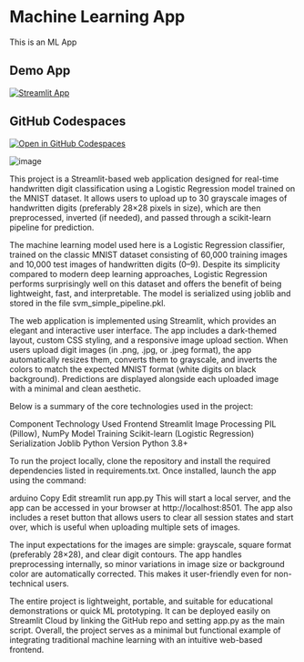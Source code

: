 # Machine Learning App

This is an ML App

## Demo App

[![Streamlit App](https://static.streamlit.io/badges/streamlit_badge_black_white.svg)](https://Streamlit-App.streamlit.app/)

## GitHub Codespaces

[![Open in GitHub Codespaces](https://github.com/codespaces/badge.svg)](https://codespaces.new/streamlit/app-starter-kit?quickstart=1)

![image](https://github.com/user-attachments/assets/992a95b1-8281-4017-aff8-8eedca6a7e7f)


This project is a Streamlit-based web application designed for real-time handwritten digit classification using a Logistic Regression model trained on the MNIST dataset. It allows users to upload up to 30 grayscale images of handwritten digits (preferably 28×28 pixels in size), which are then preprocessed, inverted (if needed), and passed through a scikit-learn pipeline for prediction.

The machine learning model used here is a Logistic Regression classifier, trained on the classic MNIST dataset consisting of 60,000 training images and 10,000 test images of handwritten digits (0–9). Despite its simplicity compared to modern deep learning approaches, Logistic Regression performs surprisingly well on this dataset and offers the benefit of being lightweight, fast, and interpretable. The model is serialized using joblib and stored in the file svm_simple_pipeline.pkl.

The web application is implemented using Streamlit, which provides an elegant and interactive user interface. The app includes a dark-themed layout, custom CSS styling, and a responsive image upload section. When users upload digit images (in .png, .jpg, or .jpeg format), the app automatically resizes them, converts them to grayscale, and inverts the colors to match the expected MNIST format (white digits on black background). Predictions are displayed alongside each uploaded image with a minimal and clean aesthetic.

Below is a summary of the core technologies used in the project:

Component	Technology Used
Frontend	Streamlit
Image Processing	PIL (Pillow), NumPy
Model Training	Scikit-learn (Logistic Regression)
Serialization	Joblib
Python Version	Python 3.8+

To run the project locally, clone the repository and install the required dependencies listed in requirements.txt. Once installed, launch the app using the command:

arduino
Copy
Edit
streamlit run app.py
This will start a local server, and the app can be accessed in your browser at http://localhost:8501. The app also includes a reset button that allows users to clear all session states and start over, which is useful when uploading multiple sets of images.

The input expectations for the images are simple: grayscale, square format (preferably 28×28), and clear digit contours. The app handles preprocessing internally, so minor variations in image size or background color are automatically corrected. This makes it user-friendly even for non-technical users.

The entire project is lightweight, portable, and suitable for educational demonstrations or quick ML prototyping. It can be deployed easily on Streamlit Cloud by linking the GitHub repo and setting app.py as the main script. Overall, the project serves as a minimal but functional example of integrating traditional machine learning with an intuitive web-based frontend.


